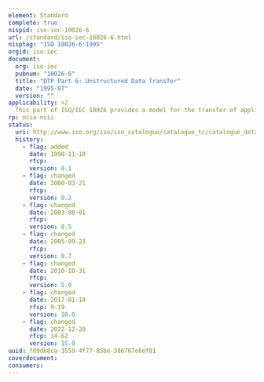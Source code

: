 ```yaml
---
element: Standard
complete: true
nispid: iso-iec-10026-6
url: /standard/iso-iec-10026-6.html
nisptag: "ISO 10026-6:1995"
orgid: iso-iec
document:
  org: iso-iec
  pubnum: "10026-6"
  title: "DTP Part 6: Unstructured Data Transfer"
  date: "1995-07"
  version: ""
applicability: >2
  This part of ISO/IEC 10026 provides a model for the transfer of application data for transaction processing applications whose application-specific protocol has not been standardized within the OS1 environment.
rp: ncia-nsii
status:
  uri: http://www.iso.org/iso/iso_catalogue/catalogue_tc/catalogue_detail.htm?csnumber=17984
  history: 
    - flag: added
      date: 1998-11-10
      rfcp: 
      version: 0.1
    - flag: changed
      date: 2000-03-21
      rfcp: 
      version: 0.2
    - flag: changed
      date: 2003-08-01
      rfcp: 
      version: 0.5
    - flag: changed
      date: 2005-09-23
      rfcp: 
      version: 0.7
    - flag: changed
      date: 2010-10-31
      rfcp: 
      version: 5.0
    - flag: changed
      date: 2017-01-14
      rfcp: 9-19
      version: 10.0
    - flag: changed
      date: 2022-12-20
      rfcp: 14-62
      version: 15.0
uuid: f09db8ca-3559-4f77-85be-386767e6ef81
coverdocument:
consumers:
---
```

